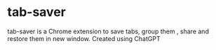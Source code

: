 # tab-saver
tab-saver is a Chrome extension to save tabs, group them , share and restore them in new window. Created using ChatGPT
